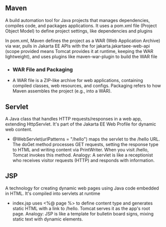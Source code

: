 ## Maven 
A build automation tool for Java projects that manages dependencies, compiles code, and packages applications. It uses a pom.xml file (Project Object Model) to define project settings, like dependencies and plugins

In pom.xml, Maven defines the project as a WAR (Web Application Archive) via war, pulls in Jakarta EE APIs with the for jakarta.jakartaee-web-api (scope provided means Tomcat provides it at runtime, keeping the WAR lightweight), and uses plugins like maven-war-plugin to build the WAR file

- ### WAR File and Packaging
- A WAR file is a ZIP-like archive for web applications, containing compiled classes, web resources, and configs. Packaging refers to how Maven assembles the project (e.g., into a WAR).

## Servlet
A Java class that handles HTTP requests/responses in a web app, extending HttpServlet. It's part of the Jakarta EE Web Profile for dynamic web content.

- @WebServlet(urlPatterns = "/hello") maps the servlet to the /hello URL. The doGet method processes GET requests, setting the response type to HTML and writing content via PrintWriter. When you visit /hello, Tomcat invokes this method. Analogy: A servlet is like a receptionist who receives visitor requests (HTTP) and responds with information.


## JSP
A technology for creating dynamic web pages using Java code embedded in HTML. It's compiled into servlets at runtime

- index.jsp uses <%@ page %> to define content type and generates static HTML with a link to /hello. Tomcat serves it as the app's root page. Analogy: JSP is like a template for bulletin board signs, mixing static text with dynamic elements.


